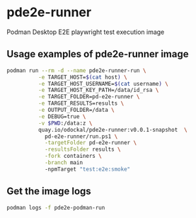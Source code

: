 # pde2e-runner
Podman Desktop E2E playwright test execution image

## Usage examples of pde2e-runner image

```sh
podman run --rm -d --name pde2e-runner-run \
          -e TARGET_HOST=$(cat host) \
          -e TARGET_HOST_USERNAME=$(cat username) \
          -e TARGET_HOST_KEY_PATH=/data/id_rsa \
          -e TARGET_FOLDER=pd-e2e-runner \
          -e TARGET_RESULTS=results \
          -e OUTPUT_FOLDER=/data \
          -e DEBUG=true \
          -v $PWD:/data:z \
          quay.io/odockal/pde2e-runner:v0.0.1-snapshot  \
            pd-e2e-runner/run.ps1 \
            -targetFolder pd-e2e-runner \
            -resultsFolder results \
            -fork containers \
            -branch main
            -npmTarget "test:e2e:smoke"
```

## Get the image logs
```sh
podman logs -f pde2e-podman-run
```